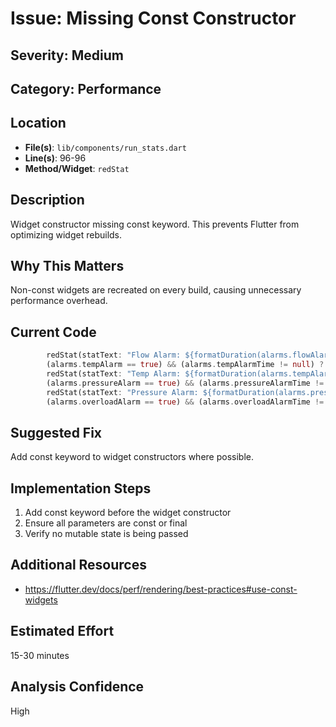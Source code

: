 # Issue: Missing Const Constructor

## Severity: Medium

## Category: Performance

## Location
- **File(s)**: `lib/components/run_stats.dart`
- **Line(s)**: 96-96
- **Method/Widget**: `redStat`

## Description
Widget constructor missing const keyword. This prevents Flutter from optimizing widget rebuilds.

## Why This Matters
Non-const widgets are recreated on every build, causing unnecessary performance overhead.

## Current Code
```dart
        redStat(statText: "Flow Alarm: ${formatDuration(alarms.flowAlarmTime ?? Duration.zero)}") : Container(),
        (alarms.tempAlarm == true) && (alarms.tempAlarmTime != null) ?
        redStat(statText: "Temp Alarm: ${formatDuration(alarms.tempAlarmTime ?? Duration.zero)}") : Container(),
        (alarms.pressureAlarm == true) && (alarms.pressureAlarmTime != null) ?  
        redStat(statText: "Pressure Alarm: ${formatDuration(alarms.pressureAlarmTime ?? Duration.zero)}") : Container(),
        (alarms.overloadAlarm == true) && (alarms.overloadAlarmTime != null) ?  
```

## Suggested Fix
Add const keyword to widget constructors where possible.

## Implementation Steps
1. Add const keyword before the widget constructor
2. Ensure all parameters are const or final
3. Verify no mutable state is being passed

## Additional Resources
- https://flutter.dev/docs/perf/rendering/best-practices#use-const-widgets

## Estimated Effort
15-30 minutes

## Analysis Confidence
High
